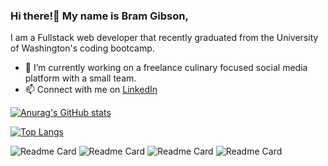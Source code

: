 ### Hi there!👋 My name is Bram Gibson,
I am a Fullstack web developer that recently graduated from the University of Washington's coding bootcamp.

- 🔭 I’m currently working on a freelance culinary focused social media platform with a small team.
- 📫 Connect with me on [LinkedIn](https://www.linkedin.com/in/bram-g/)

[![Anurag's GitHub stats](https://github-readme-stats.vercel.app/api?username=Bram-G&theme=tokyonight)](https://github.com/Bram-G/github-readme-stats)


[![Top Langs](https://github-readme-stats.vercel.app/api/top-langs/?username=Bram-G&theme=tokyonight)](https://github.com/Bram-G/github-readme-stats)


![Readme Card](https://github-readme-stats.vercel.app/api/pin/?username=Bram-G&theme=tokyonight&repo=Bram-Gibson-Portfolio)
![Readme Card](https://github-readme-stats.vercel.app/api/pin/?username=Bram-G&theme=tokyonight&repo=Board-Game-Party)
![Readme Card](https://github-readme-stats.vercel.app/api/pin/?username=Bram-G&theme=tokyonight&repo=Video-Share)
![Readme Card](https://github-readme-stats.vercel.app/api/pin/?username=Bram-G&theme=tokyonight&repo=NoSQL-SocialNetworkAPI)



<!--
**Bram-G/Bram-G** is a ✨ _special_ ✨ repository because its `README.md` (this file) appears on your GitHub profile.

Here are some ideas to get you started:

- 🔭 I’m currently working on ...
- 🌱 I’m currently learning ...
- 👯 I’m looking to collaborate on ...
- 🤔 I’m looking for help with ...
- 💬 Ask me about ...
- 📫 How to reach me: ...
- 😄 Pronouns: ...
- ⚡ Fun fact: ...
-->
